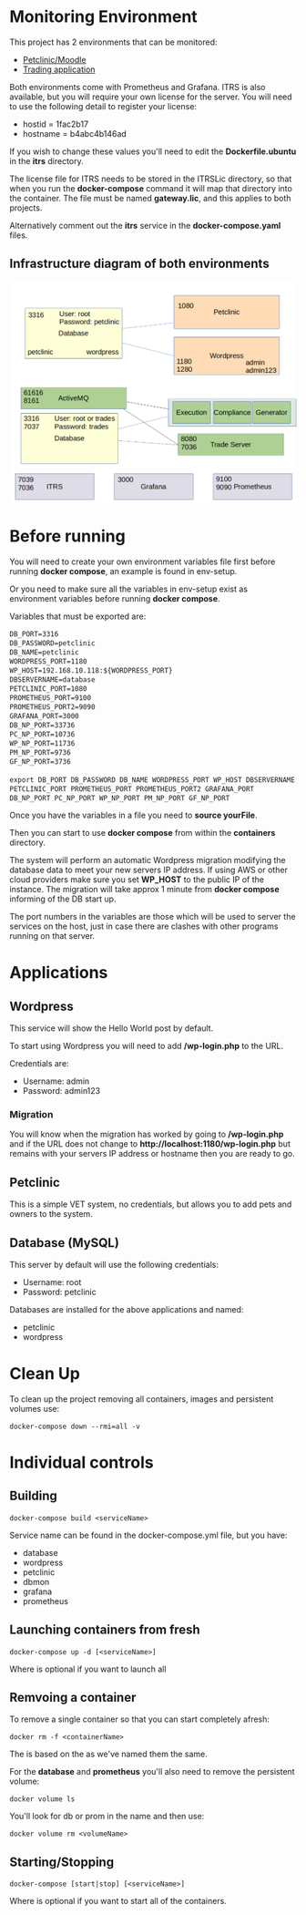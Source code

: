# Monitoring Environment

This project has 2 environments that can be monitored:

* [Petclinic/Moodle](containers/README.md)
* [Trading application](tradeapp/README.md)

Both environments come with Prometheus and Grafana.
ITRS is also available, but you will require your own license for the server.  You will need to use the following detail to register your license:

* hostid = 1fac2b17
* hostname = b4abc4b146ad

If you wish to change these values you'll need to edit the **Dockerfile.ubuntu** in the **itrs** directory.

The license file for ITRS needs to be stored in the ITRSLic directory, so that when you run the **docker-compose** command it will map that directory into the container.  The file must be named **gateway.lic**, and this applies to both projects.

Alternatively comment out the **itrs** service in the **docker-compose.yaml** files.

## Infrastructure diagram of both environments

![Infrastructure Diagram](infradiagram-docker.png)

# Before running

You will need to create your own environment variables file first before running **docker compose**, an example is found in env-setup.

Or you need to make sure all the variables in env-setup exist as environment variables before running **docker compose**.

Variables that must be exported are:
```
DB_PORT=3316
DB_PASSWORD=petclinic
DB_NAME=petclinic
WORDPRESS_PORT=1180
WP_HOST=192.168.10.118:${WORDPRESS_PORT}
DBSERVERNAME=database
PETCLINIC_PORT=1080
PROMETHEUS_PORT=9100
PROMETHEUS_PORT2=9090
GRAFANA_PORT=3000
DB_NP_PORT=33736
PC_NP_PORT=10736
WP_NP_PORT=11736
PM_NP_PORT=9736
GF_NP_PORT=3736

export DB_PORT DB_PASSWORD DB_NAME WORDPRESS_PORT WP_HOST DBSERVERNAME PETCLINIC_PORT PROMETHEUS_PORT PROMETHEUS_PORT2 GRAFANA_PORT DB_NP_PORT PC_NP_PORT WP_NP_PORT PM_NP_PORT GF_NP_PORT
```

Once you have the variables in a file you need to **source yourFile**.

Then you can start to use **docker compose** from within the **containers** directory.

The system will perform an automatic Wordpress migration modifying the database data to meet your new servers IP address.  If using AWS or other cloud providers make sure you set **WP_HOST** to the public IP of the instance.  The migration will take approx 1 minute from **docker compose** informing of the DB start up.

The port numbers in the variables are those which will be used to server the services on the host, just in case there are clashes with other programs running on that server.

# Applications

## Wordpress

This service will show the Hello World post by default.

To start using Wordpress you will need to add **/wp-login.php** to the URL.

Credentials are:
* Username: admin
* Password: admin123

### Migration

You will know when the migration has worked by going to **/wp-login.php** and if the URL does not change to **http://localhost:1180/wp-login.php** but remains with your servers IP address or hostname then you are ready to go.

## Petclinic

This is a simple VET system, no credentials, but allows you to add pets and owners to the system.

## Database (MySQL)

This server by default will use the following credentials:
* Username: root
* Password: petclinic

Databases are installed for the above applications and named:
* petclinic
* wordpress

# Clean Up

To clean up the project removing all containers, images and persistent volumes use:

```
docker-compose down --rmi=all -v
```

# Individual controls

## Building

```
docker-compose build <serviceName>
```

Service name can be found in the docker-compose.yml file, but you have:
* database
* wordpress
* petclinic
* dbmon
* grafana
* prometheus

## Launching containers from fresh

```
docker-compose up -d [<serviceName>]
```

Where <serviceName> is optional if you want to launch all

## Remvoing a container

To remove a single container so that you can start completely afresh:

```
docker rm -f <containerName>
```

The <containerName> is based on the <serviceName> as we've named them the same.

For the **database** and **prometheus** you'll also need to remove the persistent volume:

```
docker volume ls
```

You'll look for db or prom in the name and then use:

```
docker volume rm <volumeName>
```

## Starting/Stopping

```
docker-compose [start|stop] [<serviceName>]
```

Where <serviceName> is optional if you want to start all of the containers.